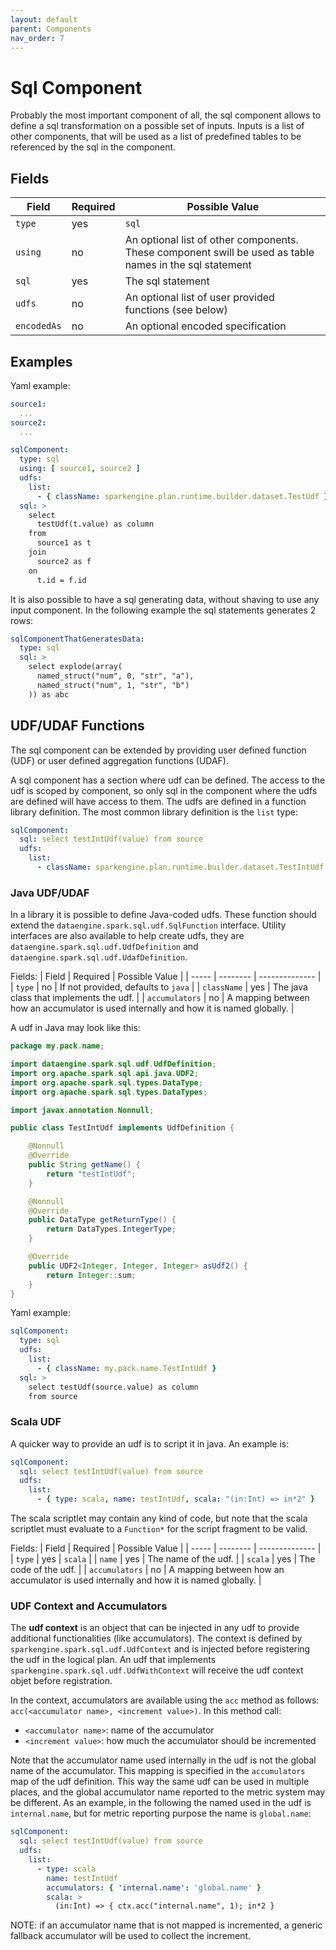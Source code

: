 ```yaml
---
layout: default
parent: Components
nav_order: 7
---
```


# Sql Component

Probably the most important component of all, the sql component allows to define a sql transformation on a possible set of inputs.
Inputs is a list of other components, that will be used as a list of predefined tables to be referenced by the sql in the component.

## Fields

| Field | Required | Possible Value |
| ----- | -------- | -------------- |
| `type` | yes | `sql` |
| `using` | no | An optional list of other components. These component swill be used as table names in the sql statement  |
| `sql` | yes | The sql statement |
| `udfs` | no | An optional list of user provided functions (see below) |
| `encodedAs` | no | An optional encoded specification |

## Examples

Yaml example:

```yaml
source1:
  ...
source2:
  ...

sqlComponent:
  type: sql
  using: [ source1, source2 ]
  udfs:
    list:
      - { className: sparkengine.plan.runtime.builder.dataset.TestUdf }
  sql: >
    select 
      testUdf(t.value) as column 
    from 
      source1 as t 
    join 
      source2 as f 
    on 
      t.id = f.id
```

It is also possible to have a sql generating data, without shaving to use any input component. In the following example the sql statements generates 2 rows:

```yaml
sqlComponentThatGeneratesData:
  type: sql
  sql: >
    select explode(array(
      named_struct("num", 0, "str", "a"), 
      named_struct("num", 1, "str", "b")
    )) as abc
```

## UDF/UDAF Functions

The sql component can be extended by providing user defined function (UDF) or user defined aggregation functions (UDAF).

A sql component has a section where udf can be defined.
The access to the udf is scoped by component, so only sql in the component where the udfs are defined will have access to them.
The udfs are defined in a function library definition. The most common library definition is the `list` type:

```yaml
sqlComponent:
  sql: select testIntUdf(value) from source
  udfs:
    list:
      - className: sparkengine.plan.runtime.builder.dataset.TestIntUdf
```

### Java UDF/UDAF

In a library it is possible to define Java-coded udfs.
These function should extend the `dataengine.spark.sql.udf.SqlFunction` interface.
Utility interfaces are also available to help create udfs, they are `dataengine.spark.sql.udf.UdfDefinition` and `dataengine.spark.sql.udf.UdafDefinition`.

Fields:
| Field | Required | Possible Value |
| ----- | -------- | -------------- |
| `type` | no | If not provided, defaults to `java` |
| `className` | yes | The java class that implements the udf. |
| `accumulators` | no | A mapping between how an accumulator is used internally and how it is named globally. |  

A udf in Java may look like this:

```java
package my.pack.name;

import dataengine.spark.sql.udf.UdfDefinition;
import org.apache.spark.sql.api.java.UDF2;
import org.apache.spark.sql.types.DataType;
import org.apache.spark.sql.types.DataTypes;

import javax.annotation.Nonnull;

public class TestIntUdf implements UdfDefinition {

    @Nonnull
    @Override
    public String getName() {
        return "testIntUdf";
    }

    @Nonnull
    @Override
    public DataType getReturnType() {
        return DataTypes.IntegerType;
    }

    @Override
    public UDF2<Integer, Integer, Integer> asUdf2() {
        return Integer::sum;
    }
}
```

Yaml example:

```yaml
sqlComponent:
  type: sql
  udfs:
    list:
      - { className: my.pack.name.TestIntUdf }
  sql: >
    select testUdf(source.value) as column 
    from source
```

### Scala UDF

A quicker way to provide an udf is to script it in java.
An example is:

```yaml
sqlComponent:
  sql: select testIntUdf(value) from source
  udfs:
    list:
      - { type: scala, name: testIntUdf, scala: "(in:Int) => in*2" }
```

The scala scriptlet may contain any kind of code, but note that the scala scriptlet must evaluate to a `Function*` for the script fragment to be valid.  

Fields:
| Field | Required | Possible Value |
| ----- | -------- | -------------- |
| `type` | yes | `scala` |
| `name` | yes | The name of the udf. |
| `scala` | yes | The code of the udf. |
| `accumulators` | no | A mapping between how an accumulator is used internally and how it is named globally. |

### UDF Context and Accumulators

The **udf context** is an object that can be injected in any udf to provide additional functionalities (like accumulators).
The context is defined by `sparkengine.spark.sql.udf.UdfContext` and is injected before registering the udf in the logical plan.
An udf that implements `sparkengine.spark.sql.udf.UdfWithContext` will receive the udf context objet before registration.

In the context, accumulators are available using the `acc` method as follows: `acc(<accumulator name>, <increment value>)`.
In this method call:

* `<accumulator name>`: name of the accumulator
* `<increment value>`: how much the accumulator should be incremented

Note that the accumulator name used internally in the udf is not the global name of the accumulator.
This mapping is specified in the `accumulators` map of the udf definition.
This way the same udf can be used in multiple places, and the global accumulator name reported to  the metric system may be different.
As an example, in the following the named used in the udf is `internal.name`, but for metric reporting purpose the name is `global.name`:

```yaml
sqlComponent:
  sql: select testIntUdf(value) from source
  udfs:
    list:
      - type: scala
        name: testIntUdf
        accumulators: { 'internal.name': 'global.name' }
        scala: >
          (in:Int) => { ctx.acc("internal.name", 1); in*2 }
```

NOTE: if an accumulator name that is not mapped is incremented, a generic fallback accumulator will be used to collect the increment.
